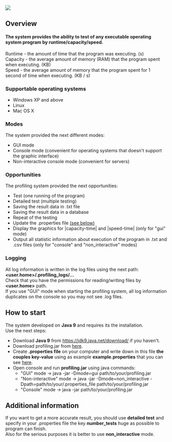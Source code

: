 ![](https://cloud.githubusercontent.com/assets/15519803/24955260/57217880-1f8b-11e7-8425-1ef022f4c7ae.jpg)
## **Overview**
#### **The system provides the ability to test of any executable operating system program by runtime/capacity/speed.**
Runtime - the amount of time that the program was executing. (s)<br />
Capacity - the average amount of memory (RAM) that the program spent when executing. (KB)<br />
Speed - the average amount of memory that the program spent for 1 second of time when executing. (KB / s)<br />

### Supportable operating systems
* Windows XP and above
* Linux
* Mac OS X

### Modes
The system provided the next different modes:
* GUI mode
* Console mode (convenient for operating systems that doesn't support the graphic interface)
* Non-interactive console mode (convenient for servers)

### Opportunities
The profiling system provided the next opportunities:
* Test (one running of the program)
* Detailed test (multiple testing)
* Saving the result data in .txt file
* Saving the result data in a database
* Repeat of the testing
* Update the .properties file [(see below)](#how-to-start)
* Display the graphics for |capacity-time| and |speed-time| (only for "gui" mode)
* Output all statistic information about execution of the program in .txt and .csv files (only for "console" and "non_interactive" modes)


### Logging
All log information is written in the log files using the next path: **<user.home>/.profiling_logs/...<br />**
Check that you have the permissions for reading/writing files by **<user.home>** path.<br/>
If you use "GUI" mode when starting the profiling system, all log information duplicates on the console so you may not see .log files.


## How to start
The system developed on **Java 9** and requires its the installation. <br/>
Use the next steps:
* Download **Java 9** from https://jdk9.java.net/download/ if you haven't.
* Download profiling.jar from [here](https://github.com/tuxarb/profiling/blob/master/profiling.jar).
* Create **.properties file** on your computer and write down in this file **the couples key-value** using as example **example.properties** that you can see [here](https://github.com/tuxarb/profiling/blob/master/example.properties).
* Open console and run __profiling.jar__ using java commands:
    * "GUI" mode -> java -jar -Dmode=gui path/to/your/profiling.jar
    * "Non-interactive" mode -> java -jar -Dmode=non_interactive -Dpath=path/to/your/.properties_file path/to/your/profiling.jar
    * "Console" mode -> java -jar path/to/your/profiling.jar


## Additional information
If you want to get a more accurate result, you should use **detailed test** and specify in your .properties file the key **number_tests** huge as possible to program can finish. <br />
Also for the serious purposes it is better to use **non_interactive** mode.


